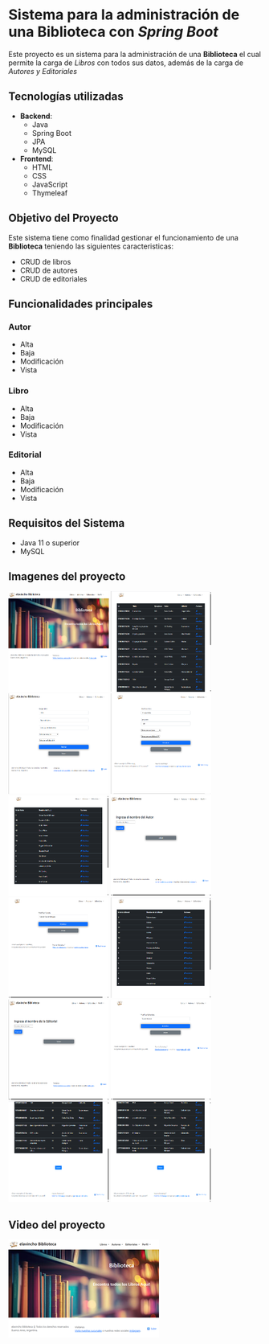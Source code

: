 
# Sistema para la administración de una **Biblioteca** con *Spring Boot*

Este proyecto es un sistema para la administración de una **Biblioteca** el cual permite la carga de *Libros* con todos sus datos, además de la carga de *Autores y Editoriales*

## Tecnologías utilizadas
- **Backend**:
  - Java
  - Spring Boot
  - JPA
  - MySQL
- **Frontend**:
  - HTML
  - CSS
  - JavaScript
  - Thymeleaf

## Objetivo del Proyecto

Este sistema tiene como finalidad gestionar el funcionamiento de una **Biblioteca** teniendo las siguientes caracteristicas:

- CRUD de libros
- CRUD de autores
- CRUD de editoriales

## Funcionalidades principales

### Autor
- Alta
- Baja
- Modificación
- Vista

### Libro
- Alta
- Baja
- Modificación
- Vista

### Editorial
- Alta
- Baja
- Modificación
- Vista

## Requisitos del Sistema
- Java 11 o superior
- MySQL

## Imagenes del proyecto

<img src="https://github.com/elavincho/SpringBootBiblioteca/blob/main/img/Captura_de_pantalla_1.png" width="200" height="200" alt="img"/>                      <img src="https://github.com/elavincho/SpringBootBiblioteca/blob/main/img/Captura_de_pantalla_2.png" width="200" height="200" alt="img"/>                          <img src="https://github.com/elavincho/SpringBootBiblioteca/blob/main/img/Captura_de_pantalla_3.png" width="200" height="200" alt="img"/>                          <img src="https://github.com/elavincho/SpringBootBiblioteca/blob/main/img/Captura_de_pantalla_4.png" width="200" height="200" alt="img"/>                          <img src="https://github.com/elavincho/SpringBootBiblioteca/blob/main/img/Captura_de_pantalla_5.png" width="200" height="200" alt="img"/>
                          <img src="https://github.com/elavincho/SpringBootBiblioteca/blob/main/img/Captura_de_pantalla_6.png" width="200" height="200" alt="img"/>
                          <img src="https://github.com/elavincho/SpringBootBiblioteca/blob/main/img/Captura_de_pantalla_7.png" width="200" height="200" alt="img"/>
                          <img src="https://github.com/elavincho/SpringBootBiblioteca/blob/main/img/Captura_de_pantalla_8.png" width="200" height="200" alt="img"/>
                          <img src="https://github.com/elavincho/SpringBootBiblioteca/blob/main/img/Captura_de_pantalla_9.png" width="200" height="200" alt="img"/>
                          <img src="https://github.com/elavincho/SpringBootBiblioteca/blob/main/img/Captura_de_pantalla_10.png" width="200" height="200" alt="img"/>
                          <img src="https://github.com/elavincho/SpringBootBiblioteca/blob/main/img/Captura_de_pantalla_11.png" width="200" height="200" alt="img"/>
                          <img src="https://github.com/elavincho/SpringBootBiblioteca/blob/main/img/Captura_de_pantalla_12.png" width="200" height="200" alt="img"/>


## Video del proyecto

[![Video tutorial](https://github.com/elavincho/SpringBootBiblioteca/blob/main/img/img_video.png)](https://youtu.be/Ws8G2RZdYO0)
